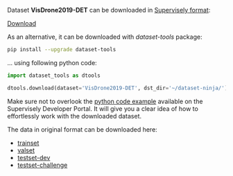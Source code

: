 Dataset **VisDrone2019-DET** can be downloaded in [Supervisely format](https://developer.supervisely.com/api-references/supervisely-annotation-json-format):

 [Download](https://assets.supervisely.com/supervisely-supervisely-assets-public/teams_storage/n/t/FA/7KnNezQ5IStZStDRbjFkRPyIuweyiUgDULrtg28Japgmzr2wPhNbYRpEq5E4l3xO3p9NyWiTeI1Olng1LfVPZCcg0csBIUa8j9vTW55gBRmyPcfKs8q8oWe0irjh.tar)

As an alternative, it can be downloaded with *dataset-tools* package:
``` bash
pip install --upgrade dataset-tools
```

... using following python code:
``` python
import dataset_tools as dtools

dtools.download(dataset='VisDrone2019-DET', dst_dir='~/dataset-ninja/')
```
Make sure not to overlook the [python code example](https://developer.supervisely.com/getting-started/python-sdk-tutorials/iterate-over-a-local-project) available on the Supervisely Developer Portal. It will give you a clear idea of how to effortlessly work with the downloaded dataset.

The data in original format can be downloaded here:

- [trainset](https://drive.google.com/file/d/1a2oHjcEcwXP8oUF95qiwrqzACb2YlUhn/view?usp=sharing)
- [valset](https://drive.google.com/file/d/1bxK5zgLn0_L8x276eKkuYA_FzwCIjb59/view?usp=sharing)
- [testset-dev](https://drive.google.com/open?id=1PFdW_VFSCfZ_sTSZAGjQdifF_Xd5mf0V)
- [testset-challenge](https://drive.google.com/file/d/1KN8R3oioOvSXH492GEVk-Hx74nWHAcXT/view?usp=sharing)
